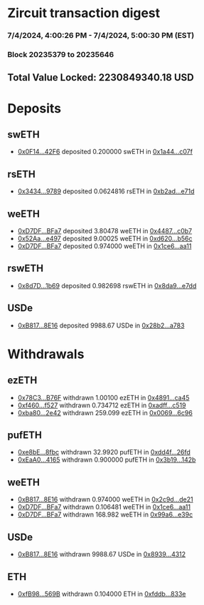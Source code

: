 # Zircuit transaction digest
### 7/4/2024, 4:00:26 PM - 7/4/2024, 5:00:30 PM (EST)
### Block 20235379 to 20235646

## Total Value Locked: 2230849340.18 USD

# Deposits
## swETH
- [0x0F14...42F6](https://etherscan.io/address/0x0F1468A9dd8D9165e8A2B7B942FEe0E7B65642F6) deposited 0.200000 swETH in [0x1a44...c07f](https://etherscan.io/tx/0x0F1468A9dd8D9165e8A2B7B942FEe0E7B65642F6)
## rsETH
- [0x3434...9789](https://etherscan.io/address/0x34349c5569e7B846c3558961552D2202760A9789) deposited 0.0624816 rsETH in [0xb2ad...e71d](https://etherscan.io/tx/0x34349c5569e7B846c3558961552D2202760A9789)
## weETH
- [0xD7DF...BFa7](https://etherscan.io/address/0xD7DF7E085214743530afF339aFC420c7c720BFa7) deposited 3.80478 weETH in [0x4487...c0b7](https://etherscan.io/tx/0xD7DF7E085214743530afF339aFC420c7c720BFa7)
- [0x52Aa...e497](https://etherscan.io/address/0x52Aa899454998Be5b000Ad077a46Bbe360F4e497) deposited 9.00025 weETH in [0xd620...b56c](https://etherscan.io/tx/0x52Aa899454998Be5b000Ad077a46Bbe360F4e497)
- [0xD7DF...BFa7](https://etherscan.io/address/0xD7DF7E085214743530afF339aFC420c7c720BFa7) deposited 0.974000 weETH in [0x1ce6...aa11](https://etherscan.io/tx/0xD7DF7E085214743530afF339aFC420c7c720BFa7)
## rswETH
- [0x8d7D...1b69](https://etherscan.io/address/0x8d7D3Bde545D97fC80a6e268e08F4e09b0A51b69) deposited 0.982698 rswETH in [0x8da9...e7dd](https://etherscan.io/tx/0x8d7D3Bde545D97fC80a6e268e08F4e09b0A51b69)
## USDe
- [0xB817...8E16](https://etherscan.io/address/0xB817F347Cc5dC77DabEb45Dc071Dc4cA80b28E16) deposited 9988.67 USDe in [0x28b2...a783](https://etherscan.io/tx/0xB817F347Cc5dC77DabEb45Dc071Dc4cA80b28E16)
# Withdrawals
## ezETH
- [0x78C3...B76F](https://etherscan.io/address/0x78C319442591f2Bfab3d0989cb16374F5AA9B76F) withdrawn 1.00100 ezETH in [0x4891...ca45](https://etherscan.io/tx/0x78C319442591f2Bfab3d0989cb16374F5AA9B76F)
- [0xf460...f527](https://etherscan.io/address/0xf46011c6f7dfBecFEbf9646c15beaA9E1F19f527) withdrawn 0.734712 ezETH in [0xadff...c519](https://etherscan.io/tx/0xf46011c6f7dfBecFEbf9646c15beaA9E1F19f527)
- [0xba80...2e42](https://etherscan.io/address/0xba808ddDD6095Da90d47A6c48ad5FB40549F2e42) withdrawn 259.099 ezETH in [0x0069...6c96](https://etherscan.io/tx/0xba808ddDD6095Da90d47A6c48ad5FB40549F2e42)
## pufETH
- [0xe8bE...8fbc](https://etherscan.io/address/0xe8bE519004d2cb9B261a6bB27c73e20E99f68fbc) withdrawn 32.9920 pufETH in [0xdd4f...26fd](https://etherscan.io/tx/0xe8bE519004d2cb9B261a6bB27c73e20E99f68fbc)
- [0xEaA0...4165](https://etherscan.io/address/0xEaA056943Ef53b45b09750A7e0008b3eb54e4165) withdrawn 0.900000 pufETH in [0x3b19...142b](https://etherscan.io/tx/0xEaA056943Ef53b45b09750A7e0008b3eb54e4165)
## weETH
- [0xB817...8E16](https://etherscan.io/address/0xB817F347Cc5dC77DabEb45Dc071Dc4cA80b28E16) withdrawn 0.974000 weETH in [0x2c9d...de21](https://etherscan.io/tx/0xB817F347Cc5dC77DabEb45Dc071Dc4cA80b28E16)
- [0xD7DF...BFa7](https://etherscan.io/address/0xD7DF7E085214743530afF339aFC420c7c720BFa7) withdrawn 0.106481 weETH in [0x1ce6...aa11](https://etherscan.io/tx/0xD7DF7E085214743530afF339aFC420c7c720BFa7)
- [0xD7DF...BFa7](https://etherscan.io/address/0xD7DF7E085214743530afF339aFC420c7c720BFa7) withdrawn 168.982 weETH in [0x99a6...e39c](https://etherscan.io/tx/0xD7DF7E085214743530afF339aFC420c7c720BFa7)
## USDe
- [0xB817...8E16](https://etherscan.io/address/0xB817F347Cc5dC77DabEb45Dc071Dc4cA80b28E16) withdrawn 9988.67 USDe in [0x8939...4312](https://etherscan.io/tx/0xB817F347Cc5dC77DabEb45Dc071Dc4cA80b28E16)
## ETH
- [0xfB98...569B](https://etherscan.io/address/0xfB988057C0f3f974a0e3E660554119618e19569B) withdrawn 0.104000 ETH in [0xfddb...833e](https://etherscan.io/tx/0xfB988057C0f3f974a0e3E660554119618e19569B)
